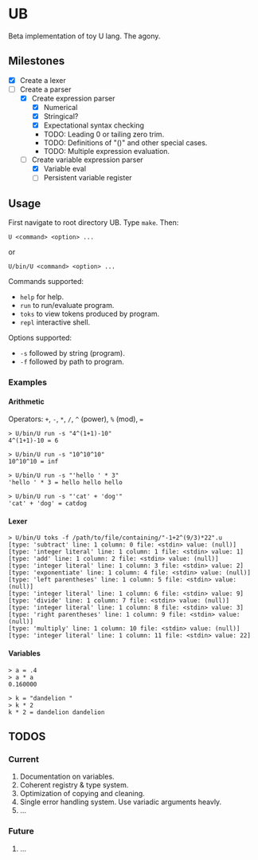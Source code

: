 # UB

Beta implementation of toy U lang. The agony.

## Milestones

* [x] Create a lexer
* [ ] Create a parser
  * [x] Create expression parser
    * [x] Numerical
    * [x] Stringical?
    * [x] Expectational syntax checking
    * TODO: Leading 0 or tailing zero trim.
    * TODO: Definitions of "()" and other special cases.
    * TODO: Multiple expression evaluation.
  * [ ] Create variable expression parser
    * [x] Variable eval
    * [ ] Persistent variable register

## Usage

First navigate to root directory UB.
Type `make`.
Then:
```
U <command> <option> ...
```
or
```
U/bin/U <command> <option> ...
```

Commands supported: 
* `help` for help.
* `run` to run/evaluate program.
* `toks` to view tokens produced by program.
* `repl`  interactive shell.

Options supported:
* `-s` followed by string (program).
* `-f` followed by path to program.

### Examples
#### Arithmetic
Operators: `+`, `-`, `*`, `/`, `^` (power), `%` (mod), `=`
```
> U/bin/U run -s "4^(1+1)-10"
4^(1+1)-10 = 6

> U/bin/U run -s "10^10^10"
10^10^10 = inf

> U/bin/U run -s "'hello ' * 3"
'hello ' * 3 = hello hello hello

> U/bin/U run -s "'cat' + 'dog'"
'cat' + 'dog' = catdog
```

#### Lexer
```
> U/bin/U toks -f /path/to/file/containing/"-1+2^(9/3)*22".u
[type: 'subtract' line: 1 column: 0 file: <stdin> value: (null)]
[type: 'integer literal' line: 1 column: 1 file: <stdin> value: 1]
[type: 'add' line: 1 column: 2 file: <stdin> value: (null)]
[type: 'integer literal' line: 1 column: 3 file: <stdin> value: 2]
[type: 'exponentiate' line: 1 column: 4 file: <stdin> value: (null)]
[type: 'left parentheses' line: 1 column: 5 file: <stdin> value: (null)]
[type: 'integer literal' line: 1 column: 6 file: <stdin> value: 9]
[type: 'divide' line: 1 column: 7 file: <stdin> value: (null)]
[type: 'integer literal' line: 1 column: 8 file: <stdin> value: 3]
[type: 'right parentheses' line: 1 column: 9 file: <stdin> value: (null)]
[type: 'multiply' line: 1 column: 10 file: <stdin> value: (null)]
[type: 'integer literal' line: 1 column: 11 file: <stdin> value: 22]
```

#### Variables
```
> a = .4
> a * a
0.160000

> k = "dandelion "
> k * 2
k * 2 = dandelion dandelion
```

## TODOS

### Current
1. Documentation on variables.
2. Coherent registry & type system.
3. Optimization of copying and cleaning.
4. Single error handling system. Use variadic arguments heavly.
5. ...

### Future
1. ...